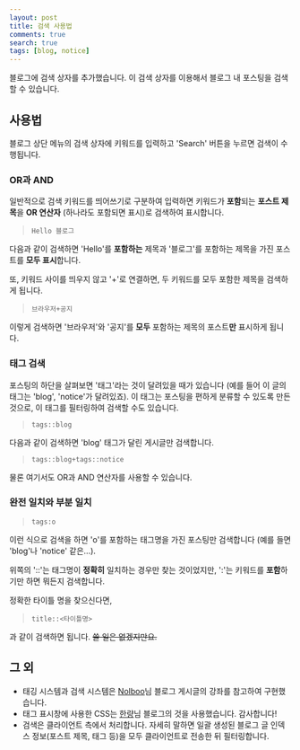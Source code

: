 ```yaml
---
layout: post
title: 검색 사용법
comments: true
search: true
tags: [blog, notice]
---
```


블로그에 검색 상자를 추가했습니다.
이 검색 상자를 이용해서 블로그 내 포스팅을 검색할 수 있습니다.

## 사용법
블로그 상단 메뉴의 검색 상자에 키워드를 입력하고 'Search' 버튼을 누르면 검색이 수행됩니다.

### OR과 AND
일반적으로 검색 키워드를 띄어쓰기로 구분하여 입력하면 키워드가 **포함**되는 **포스트 제목**을 **OR 연산자** (하나라도 포함되면 표시)로 검색하여 표시합니다.

> `Hello 블로그`

다음과 같이 검색하면 'Hello'를 **포함하는** 제목과 '블로그'를 포함하는 제목을 가진 포스트를 **모두 표시**합니다.

또, 키워드 사이를 띄우지 않고 '+'로 연결하면, 두 키워드를 모두 포함한 제목을 검색하게 됩니다.

> `브라우저+공지`

이렇게 검색하면 '브라우저'와 '공지'를 **모두** 포함하는 제목의 포스트**만** 표시하게 됩니다.

### 태그 검색
포스팅의 하단을 살펴보면 '태그'라는 것이 달려있을 때가 있습니다 (예를 들어 이 글의 태그는 'blog', 'notice'가 달려있죠). 이 태그는 포스팅을 편하게 분류할 수 있도록 만든 것으로, 이 태그를 필터링하여 검색할 수도 있습니다.

> `tags::blog`

다음과 같이 검색하면 'blog' 태그가 달린 게시글만 검색합니다.

> `tags::blog+tags::notice`

물론 여기서도 OR과 AND 연산자를 사용할 수 있습니다.

### 완전 일치와 부분 일치

> `tags:o`

이런 식으로 검색을 하면 'o'를 포함하는 태그명을 가진 포스팅만 검색합니다 (예를 들면 'blog'나 'notice' 같은...).

위쪽의 '::'는 태그명이 **정확히** 일치하는 경우만 찾는 것이었지만, ':'는 키워드를 **포함**하기만 하면 뭐든지 검색합니다.

정확한 타이틀 명을 찾으신다면,

> `title::<타이틀명>`

과 같이 검색하면 됩니다. ~~쓸 일은 없겠지만요.~~

## 그 외
* 태깅 시스템과 검색 시스템은 [Nolboo](https://nolboo.kim/blog/2014/01/09/upgrade-jekyll-github-blog/)님 블로그 게시글의 강좌를 참고하여 구현했습니다.
* 태그 표시창에 사용한 CSS는 [한량](http://www.halryang.net/Jekyll-Blogging-For-Beginners/)님 블로그의 것을 사용했습니다. 감사합니다!
* 검색은 클라이언트 측에서 처리합니다. 자세히 말하면 일괄 생성된 블로그 글 인덱스 정보(포스트 제목, 태그 등)을 모두 클라이언트로 전송한 뒤 필터링합니다.